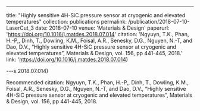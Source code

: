 ---
title: "Highly sensitive 4H-SiC pressure sensor at cryogenic and elevated temperatures"
collection: publications
permalink: /publication/2018-07-10-LaserCut_3
date: 2018-07-10
venue: 'Materials &amp; Design'
paperurl: 'https://doi.org/10.1016/j.matdes.2018.07.014'
citation: 'Ngyuyn, T.K., Phan, H.-P,, Dinh, T., Dowling, K.M., Foisal, A.R., Senesky, D.G., Nguyen, N.-T, and Dao, D.V., “Highly sensitive 4H-SiC pressure sensor at cryogenic and elevated temperatures”, Materials &amp; Design, vol. 156, pp 441-445, 2018.'
link: 'https://doi.org/10.1016/j.matdes.2018.07.014)

---s.2018.07.014)

Recommended citation: Ngyuyn, T.K., Phan, H.-P,, Dinh, T., Dowling, K.M., Foisal, A.R., Senesky, D.G., Nguyen, N.-T, and Dao, D.V., “Highly sensitive 4H-SiC pressure sensor at cryogenic and elevated temperatures”, Materials & Design, vol. 156, pp 441-445, 2018.